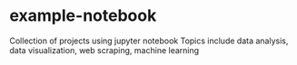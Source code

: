 # example-notebook

Collection of projects using jupyter notebook
Topics include data analysis, data visualization, web scraping, machine learning
